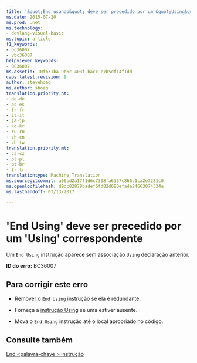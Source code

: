 ```yaml
---
title: '&quot;End usando&quot; deve ser precedido por um &quot;Using&quot; correspondente | Documentos do Microsoft'
ms.date: 2015-07-20
ms.prod: .net
ms.technology:
- devlang-visual-basic
ms.topic: article
f1_keywords:
- bc36007
- vbc36007
helpviewer_keywords:
- BC36007
ms.assetid: 10fb31ba-9b6c-403f-bacc-c7b5df14f1dd
caps.latest.revision: 9
author: stevehoag
ms.author: shoag
translation.priority.ht:
- de-de
- es-es
- fr-fr
- it-it
- ja-jp
- ko-kr
- ru-ru
- zh-cn
- zh-tw
translation.priority.mt:
- cs-cz
- pl-pl
- pt-br
- tr-tr
translationtype: Machine Translation
ms.sourcegitcommit: a06bd2a17f1d6c7308fa6337c866c1ca2e7281c0
ms.openlocfilehash: d9dc82878badef6fd82d680efa4a24663074334a
ms.lasthandoff: 03/13/2017

---
```

# <a name="39end-using39-must-be-preceded-by-a-matching-39using39"></a>'End Using' deve ser precedido por um 'Using' correspondente
Um `End Using` instrução aparece sem associação `Using` declaração anterior.  
  
 **ID do erro:** BC36007  
  
## <a name="to-correct-this-error"></a>Para corrigir este erro  
  
-   Remover o `End Using` instrução se ela é redundante.  
  
-   Forneça a [instrução Using](../../visual-basic/language-reference/statements/using-statement.md) se uma estiver ausente.  
  
-   Mova o `End Using` instrução até o local apropriado no código.  
  
## <a name="see-also"></a>Consulte também  
 [End \<palavra-chave > instrução](../../visual-basic/language-reference/statements/end-keyword-statement.md)
